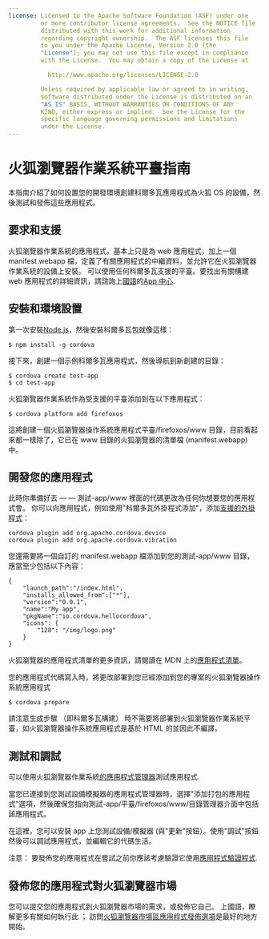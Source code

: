 ```yaml
---
license: Licensed to the Apache Software Foundation (ASF) under one
         or more contributor license agreements.  See the NOTICE file
         distributed with this work for additional information
         regarding copyright ownership.  The ASF licenses this file
         to you under the Apache License, Version 2.0 (the
         "License"); you may not use this file except in compliance
         with the License.  You may obtain a copy of the License at

           http://www.apache.org/licenses/LICENSE-2.0

         Unless required by applicable law or agreed to in writing,
         software distributed under the License is distributed on an
         "AS IS" BASIS, WITHOUT WARRANTIES OR CONDITIONS OF ANY
         KIND, either express or implied.  See the License for the
         specific language governing permissions and limitations
         under the License.
---
```


# 火狐瀏覽器作業系統平臺指南

本指南介紹了如何設置您的開發環境創建科爾多瓦應用程式為火狐 OS 的設備，然後測試和發佈這些應用程式。

## 要求和支援

火狐瀏覽器作業系統的應用程式，基本上只是為 web 應用程式，加上一個 manifest.webapp 檔，定義了有關應用程式的中繼資料，並允許它在火狐瀏覽器作業系統的設備上安裝。 可以使用任何科爾多瓦支援的平臺。要找出有關構建 web 應用程式的詳細資訊，請諮詢上[國語][1]的[App 中心][2].

 [1]: https://developer.mozilla.org/en-US/
 [2]: https://developer.mozilla.org/en-US/Apps

## 安裝和環境設置

第一次安裝[Node.js][3]，然後安裝科爾多瓦包就像這樣：

 [3]: http://nodejs.org/

    $ npm install -g cordova
    

接下來，創建一個示例科爾多瓦應用程式，然後導航到新創建的目錄：

    $ cordova create test-app
    $ cd test-app
    

火狐瀏覽器作業系統作為受支援的平臺添加到在以下應用程式：

    $ cordova platform add firefoxos
    

這將創建一個火狐瀏覽器操作系統應用程式平臺/firefoxos/www 目錄，目前看起來都一樣除了，它已在 www 目錄的火狐瀏覽器的清單檔 (manifest.webapp) 中。

## 開發您的應用程式

此時你準備好去 — — 測試-app/www 裡面的代碼更改為任何你想要您的應用程式會。 你可以向應用程式，例如使用"科爾多瓦外掛程式添加"，添加[支援的外掛程式]()：

    cordova plugin add org.apache.cordova.device
    cordova plugin add org.apache.cordova.vibration
    

您還需要將一個自訂的 manifest.webapp 檔添加到您的測試-app/www 目錄，應當至少包括以下內容：

    { 
        "launch_path":"/index.html",
        "installs_allowed_from":["*"],
        "version":"0.0.1",
        "name":"My app",
        "pkgName":"io.cordova.hellocordova",
        "icons": {
            "128": "/img/logo.png"
        }
    }
    

火狐瀏覽器的應用程式清單的更多資訊，請閱讀在 MDN 上的[應用程式清單][4]。

 [4]: https://developer.mozilla.org/en-US/Apps/Developing/Manifest

您的應用程式代碼寫入時，將更改部署到您已經添加到您的專案的火狐瀏覽器操作系統應用程式

    $ cordova prepare
    

請注意生成步驟 （即科爾多瓦構建） 時不需要將部署到火狐瀏覽器作業系統平臺，如火狐瀏覽器操作系統應用程式是基於 HTML 的並因此不編譯。

## 測試和調試

可以使用火狐瀏覽器作業系統[的應用程式管理器][5]測試應用程式.

 [5]: https://developer.mozilla.org/en-US/Firefox_OS/Using_the_App_Manager

當您已連接到您測試設備模擬器的應用程式管理器時，選擇"添加打包的應用程式"選項，然後確保您指向測試-app/平臺/firefoxos/www/目錄管理器介面中包括該應用程式。

在這裡，您可以安裝 app 上您測試設備/模擬器 (與"更新"按鈕）。使用"調試"按鈕然後可以調試應用程式，並編輯它的代碼生活。

注意： 要發佈您的應用程式在嘗試之前你應該考慮驗證它使用[應用程式驗證程式][6].

 [6]: https://marketplace.firefox.com/developers/validator

## 發佈您的應用程式對火狐瀏覽器市場

您可以提交您的應用程式到火狐瀏覽器市場的需求，或發佈它自己。 上國語，瞭解更多有關如何執行此 ； 訪問[火狐瀏覽器市場區][7][應用程式發佈選項][8]是最好的地方開始。

 [7]: https://developer.mozilla.org/en-US/Marketplace
 [8]: https://developer.mozilla.org/en-US/Marketplace/Publishing/Publish_options